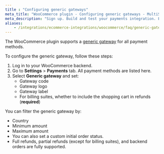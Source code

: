 ```yaml
---
title : "Configuring generic gateways"
meta_title: "WooCommerce plugin - Configuring generic gateways - MultiSafepay Docs"
meta_description: "Sign up. Build and test your payments integration. Explore our products and services. Use our API Reference, SDKs, and wrappers. Get support."
aliases:
    - /integrations/ecommerce-integrations/woocommerce/faq/generic-gateways/
---
```

The WooCommerce plugin supports a [generic gateway](/faq/general/generic-gateways/) for all payment methods. 

To configure the generic gateway, follow these steps:

1. Log in to your WooCommerce backend.
2. Go to **Settings** > **Payments** tab. All payment methods are listed here.
3. Select **Generic gateway** and set:
   * Gateway code
   * Gateway logo
   * Gateway label
   * For billing suites, whether to include the shopping cart in refunds (**required**)

You can filter the generic gateway by:
  - Country
  - Minimum amount
  - Maximum amount
- You can also set a custom initial order status.
- Full refunds, partial refunds (except for billing suites), and backend orders are fully supported.
